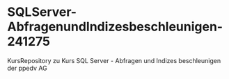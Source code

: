 # SQLServer-AbfragenundIndizesbeschleunigen-241275
KursRepository zu Kurs SQL Server - Abfragen und Indizes beschleunigen der ppedv AG
